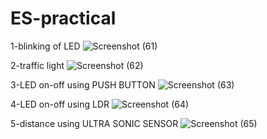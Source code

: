 # ES-practical
1-blinking of LED
![Screenshot (61)](https://user-images.githubusercontent.com/119843001/206100195-077b99fa-31b8-4b90-a8c1-112f59ec54dc.png)

2-traffic light
![Screenshot (62)](https://user-images.githubusercontent.com/119843001/206100487-1b1d6b70-f72f-47f8-9b69-0d3a2a7c3de8.png)

3-LED on-off using PUSH BUTTON
![Screenshot (63)](https://user-images.githubusercontent.com/119843001/206100805-be838daa-146c-47d3-aa0d-2b7b4415d0dc.png)

4-LED on-off using LDR
![Screenshot (64)](https://user-images.githubusercontent.com/119843001/206101130-d8cf78f9-b847-4ead-86dd-ac4bc1e6c1ba.png)

5-distance using ULTRA SONIC SENSOR
![Screenshot (65)](https://user-images.githubusercontent.com/119843001/206101407-7f9db756-b989-450b-aded-1016564c3403.png)
